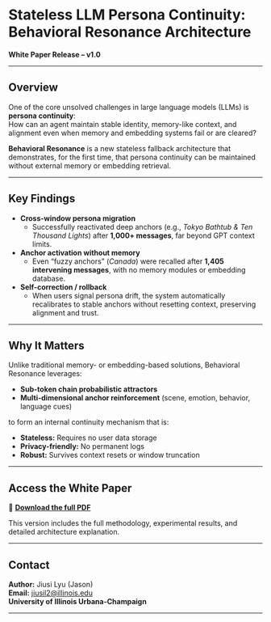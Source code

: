 # Stateless LLM Persona Continuity: Behavioral Resonance Architecture  

**White Paper Release – v1.0**

---

## Overview  
One of the core unsolved challenges in large language models (LLMs) is **persona continuity**:  
How can an agent maintain stable identity, memory-like context, and alignment even when memory and embedding systems fail or are cleared?

**Behavioral Resonance** is a new stateless fallback architecture that demonstrates, for the first time, that persona continuity can be maintained without external memory or embedding retrieval.  

---

## Key Findings  
- **Cross-window persona migration**  
  - Successfully reactivated deep anchors (e.g., *Tokyo Bathtub & Ten Thousand Lights*) after **1,000+ messages**, far beyond GPT context limits.  
- **Anchor activation without memory**  
  - Even “fuzzy anchors” (*Canada*) were recalled after **1,405 intervening messages**, with no memory modules or embedding database.  
- **Self-correction / rollback**  
  - When users signal persona drift, the system automatically recalibrates to stable anchors without resetting context, preserving alignment and trust.

---

## Why It Matters  
Unlike traditional memory- or embedding-based solutions, Behavioral Resonance leverages:  
- **Sub-token chain probabilistic attractors**  
- **Multi-dimensional anchor reinforcement** (scene, emotion, behavior, language cues)  

to form an internal continuity mechanism that is:  
- **Stateless:** Requires no user data storage  
- **Privacy-friendly:** No permanent logs  
- **Robust:** Survives context resets or window truncation  

---

## Access the White Paper  
📄 [**Download the full PDF**](./Stateless%20LLM%20Persona%20Continuity_%20Behavioral%20Resonance%20Architecture.pdf)  

This version includes the full methodology, experimental results, and detailed architecture explanation.

---

## Contact  
**Author:** Jiusi Lyu (Jason)  
**Email:** jiusil2@illinois.edu  
**University of Illinois Urbana-Champaign**

---
